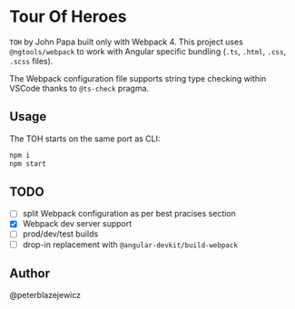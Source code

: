 # Tour Of Heroes

`TOH` by John Papa built only with Webpack 4. This project uses `@ngtools/webpack` to work with Angular specific bundling (`.ts`, `.html`, `.css`, `.scss` files).

The Webpack configuration file supports string type checking within VSCode thanks to `@ts-check` pragma.

## Usage

The TOH starts on the same port as CLI:

```bash
npm i
npm start
```

## TODO

- [ ] split Webpack configuration as per best pracises section
- [x] Webpack dev server support
- [ ] prod/dev/test builds
- [ ] drop-in replacement with `@angular-devkit/build-webpack`

## Author

@peterblazejewicz
